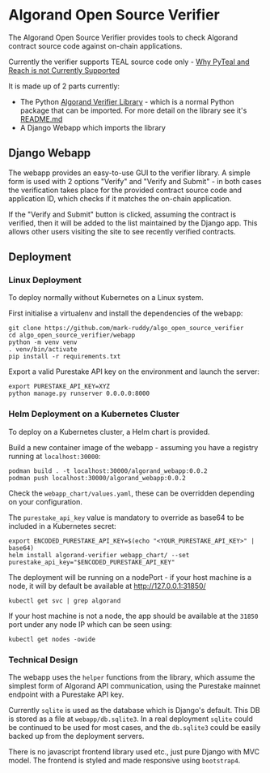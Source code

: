 # Algorand Open Source Verifier
The Algorand Open Source Verifier provides tools to check Algorand contract source code against on-chain applications.  

Currently the verifier supports TEAL source code only - [Why PyTeal and Reach is not Currently Supported](algorand_verifier_lib/README.md#why-pyteal-and-reach-is-not-currently-supported)

It is made up of 2 parts currently:
- The Python [Algorand Verifier Library](https://pypi.org/project/algorand-verifier-lib/) - which is a normal Python package that can be imported. For more detail on the library see it's [README.md](algorand_verifier_lib/README.md)
- A Django Webapp which imports the library

## Django Webapp
The webapp provides an easy-to-use GUI to the verifier library. A simple form is used with 2 options "Verify" and "Verify and Submit" - in both cases the verification takes place for the provided contract source code and application ID, which checks if it matches the on-chain application.  

If the "Verify and Submit" button is clicked, assuming the contract is verified, then it will be added to the list maintained by the Django app. This allows other users visiting the site to see recently verified contracts.  

## Deployment
### Linux Deployment
To deploy normally without Kubernetes on a Linux system.  

First initialise a virtualenv and install the dependencies of the webapp:
```
git clone https://github.com/mark-ruddy/algo_open_source_verifier
cd algo_open_source_verifier/webapp
python -m venv venv
. venv/bin/activate
pip install -r requirements.txt
```

Export a valid Purestake API key on the environment and launch the server:
```
export PURESTAKE_API_KEY=XYZ
python manage.py runserver 0.0.0.0:8000
```

### Helm Deployment on a Kubernetes Cluster
To deploy on a Kubernetes cluster, a Helm chart is provided.

Build a new container image of the webapp - assuming you have a registry running at `localhost:30000`:
```
podman build . -t localhost:30000/algorand_webapp:0.0.2
podman push localhost:30000/algorand_webapp:0.0.2
```

Check the `webapp_chart/values.yaml`, these can be overridden depending on your configuration.  

The `purestake_api_key` value is mandatory to override as base64 to be included in a Kubernetes secret:
```
export ENCODED_PURESTAKE_API_KEY=$(echo "<YOUR_PURESTAKE_API_KEY>" | base64)
helm install algorand-verifier webapp_chart/ --set purestake_api_key="$ENCODED_PURESTAKE_API_KEY"
```

The deployment will be running on a nodePort - if your host machine is a node, it will by default be available at <http://127.0.0.1:31850/>
```
kubectl get svc | grep algorand
```

If your host machine is not a node, the app should be available at the `31850` port under any node IP which can be seen using:
```
kubectl get nodes -owide
```

### Technical Design
The webapp uses the `helper` functions from the library, which assume the simplest form of Algorand API communication, using the Purestake mainnet endpoint with a Purestake API key.  

Currently `sqlite` is used as the database which is Django's default. This DB is stored as a file at `webapp/db.sqlite3`. In a real deployment `sqlite` could be continued to be used for most cases, and the `db.sqlite3` could be easily backed up from the deployment servers.

There is no javascript frontend library used etc., just pure Django with MVC model. The frontend is styled and made responsive using `bootstrap4`.
